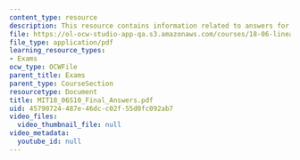 ```yaml
---
content_type: resource
description: This resource contains information related to answers for final exam.
file: https://ol-ocw-studio-app-qa.s3.amazonaws.com/courses/18-06-linear-algebra-spring-2010/45790724487e46dcc02f55d0fc092ab7_MIT18_06S10_Final_Answers.pdf
file_type: application/pdf
learning_resource_types:
- Exams
ocw_type: OCWFile
parent_title: Exams
parent_type: CourseSection
resourcetype: Document
title: MIT18_06S10_Final_Answers.pdf
uid: 45790724-487e-46dc-c02f-55d0fc092ab7
video_files:
  video_thumbnail_file: null
video_metadata:
  youtube_id: null
---
```

